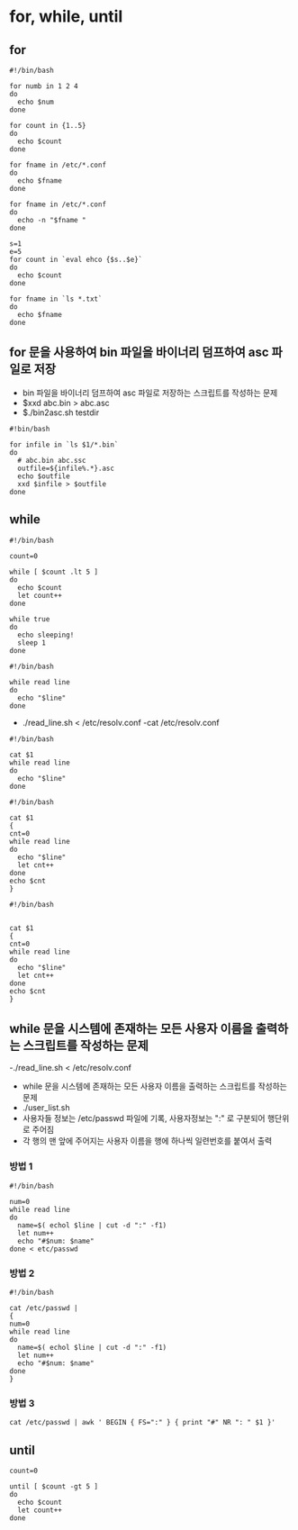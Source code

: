 #  for, while, until 

##  for

```
#!/bin/bash

for numb in 1 2 4
do 
  echo $num
done

for count in {1..5}
do 
  echo $count
done

for fname in /etc/*.conf
do 
  echo $fname
done

for fname in /etc/*.conf
do 
  echo -n "$fname "
done
```
```
s=1
e=5
for count in `eval ehco {$s..$e}`
do 
  echo $count
done

for fname in `ls *.txt`
do 
  echo $fname
done
```

## for 문을 사용하여 bin 파일을 바이너리 덤프하여 asc 파일로 저장
  - bin 파일을 바이너리 덤프하여 asc 파일로 저장하는 스크립트를 작성하는 문제
  - $xxd abc.bin > abc.asc 
  - $./bin2asc.sh testdir
```
#!bin/bash

for infile in `ls $1/*.bin`
do
  # abc.bin abc.ssc
  outfile=${infile%.*}.asc
  echo $outfile
  xxd $infile > $outfile
done
```
## while
```
#!/bin/bash

count=0

while [ $count .lt 5 ]
do
  echo $count
  let count++
done

while true
do
  echo sleeping!
  sleep 1
done
```
```
#!/bin/bash

while read line
do
  echo "$line"
done
```
  - ./read_line.sh < /etc/resolv.conf
  -cat /etc/resolv.conf

```
#!/bin/bash

cat $1 
while read line
do 
  echo "$line"
done
```
```
#!/bin/bash

cat $1
{
cnt=0
while read line
do 
  echo "$line"
  let cnt++
done
echo $cnt
}
```
```
#!/bin/bash


cat $1 
{
cnt=0
while read line
do 
  echo "$line"
  let cnt++
done
echo $cnt
}
```

## while 문을 시스템에 존재하는 모든 사용자 이름을 출력하는 스크립트를 작성하는 문제

  -./read_line.sh < /etc/resolv.conf

  - while 문을 시스템에 존재하는 모든 사용자 이름을 출력하는 스크립트를 작성하는 문제
  - ./user_list.sh
  - 사용자들 정보는 /etc/passwd 파일에 기록, 사용자정보는 ":" 로 구분되어 행단위로 주어짐
  - 각 행의 맨 앞에 주어지는 사용자 이름을 행에 하나씩 일련번호를 붙여서 출력
###  방법 1
```
#!/bin/bash

num=0
while read line
do 
  name=$( echol $line | cut -d ":" -f1)
  let num++
  echo "#$num: $name"
done < etc/passwd
```
###  방법 2
```
#!/bin/bash

cat /etc/passwd |
{
num=0
while read line
do 
  name=$( echol $line | cut -d ":" -f1)
  let num++
  echo "#$num: $name"
done
}

```
###  방법 3
```
cat /etc/passwd | awk ' BEGIN { FS=":" } { print "#" NR ": " $1 }'
```

## until
```
count=0

until [ $count -gt 5 ]
do
  echo $count
  let count++
done
```
